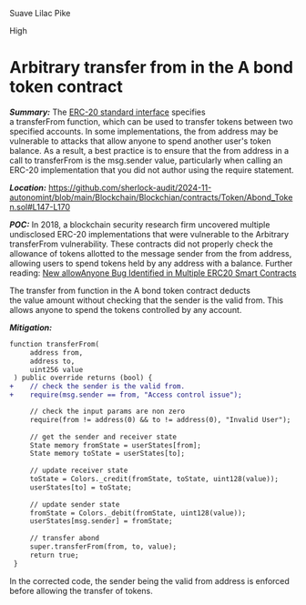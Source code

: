 Suave Lilac Pike

High

# Arbitrary transfer from in the A bond token contract

***Summary:***
The [ERC-20 standard interface](https://ethereum.org/en/developers/docs/standards/tokens/erc-20/) specifies a transferFrom function, which can be used to transfer tokens between two specified accounts. In some implementations, the from address may be vulnerable to attacks that allow anyone to spend another user's token balance. As a result, a best practice is to ensure that the from address in a call to transferFrom is the msg.sender value, particularly when calling an ERC-20 implementation that you did not author using the require statement.

***Location:***
https://github.com/sherlock-audit/2024-11-autonomint/blob/main/Blockchain/Blockchian/contracts/Token/Abond_Token.sol#L147-L170

***POC:***
In 2018, a blockchain security research firm uncovered multiple undisclosed ERC-20 implementations that were vulnerable to the Arbitrary transferFrom vulnerability. These contracts did not properly check the allowance of tokens allotted to the message sender from the from address, allowing users to spend tokens held by any address with a balance.
Further reading: [New allowAnyone Bug Identified in Multiple ERC20 Smart Contracts](https://peckshield.medium.com/new-allowanyone-bug-identified-in-multiple-erc20-smart-contracts-20d935b5e7ff)

The transfer from function in the A bond token contract deducts the value amount without checking that the sender is the valid from. This allows anyone to spend the tokens controlled by any account. 

***Mitigation:***
```diff
function transferFrom( 
     address from, 
     address to, 
     uint256 value 
 ) public override returns (bool) { 
+    // check the sender is the valid from.
+    require(msg.sender == from, "Access control issue");

     // check the input params are non zero 
     require(from != address(0) && to != address(0), "Invalid User"); 
  
     // get the sender and receiver state 
     State memory fromState = userStates[from]; 
     State memory toState = userStates[to]; 
  
     // update receiver state 
     toState = Colors._credit(fromState, toState, uint128(value)); 
     userStates[to] = toState; 
  
     // update sender state 
     fromState = Colors._debit(fromState, uint128(value)); 
     userStates[msg.sender] = fromState; 
  
     // transfer abond 
     super.transferFrom(from, to, value); 
     return true; 
 } 
```
In the corrected code, the sender being the valid from address is enforced before allowing the transfer of tokens.